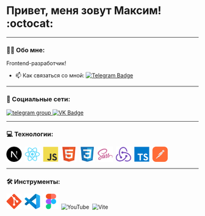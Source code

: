 
# Привет, меня зовут Максим! :octocat:

---

### :man_technologist: Обо мне:
Frontend-разработчик!


- :mailbox: Как связаться со мной: [![Telegram Badge](https://img.shields.io/badge/-qw1to-blue?style=flat&logo=Telegram&logoColor=white)](https://t.me/qw1to)

---

### 🤝 Социальные сети:

  <div id="badges">
    <a href="https://t.me/qw1to" target="_blank">
      <img src="https://cdn-icons-png.flaticon.com/512/2111/2111646.png" width="40" height="40" alt="telegram group" />
    </a>
    <a href="https://vk.com/khomyakov_033" target="_blank">
      <img src="https://cdn-icons-png.flaticon.com/512/145/145813.png" width="40" height="40" alt="VK Badge"/>
    </a>
  </div>

---

### 💻 Технологии:

<div>
  <img src="https://github.com/devicons/devicon/blob/master/icons/nextjs/nextjs-original.svg" title="Next" alt="Next" width="40" height="40"/>&nbsp
  <img src="https://github.com/devicons/devicon/blob/master/icons/react/react-original.svg" title="React" alt="React" width="40" height="40"/>&nbsp
  <img src="https://github.com/devicons/devicon/blob/master/icons/javascript/javascript-original.svg" title="JavaScript" alt="javaScript" width="40" height="40"/>&nbsp
  <img src="https://github.com/devicons/devicon/blob/master/icons/html5/html5-original.svg" title="HTML5" alt="HTML5" width="40" height="40"/>&nbsp
  <img src="https://github.com/devicons/devicon/blob/master/icons/css3/css3-original.svg" title="CSS" alt="CSS" width="40" height="40"/>&nbsp
  <img src="https://github.com/devicons/devicon/blob/master/icons/sass/sass-original.svg" title="SASS/SCSS" alt="SASS/SCSS" width="40" height="40"/>&nbsp;
  <img src="https://github.com/devicons/devicon/blob/master/icons/redux/redux-original.svg" title="Redux-toolkit" alt="Redux-toolkit" width="40" height="40"/>&nbsp
    <img src="https://github.com/devicons/devicon/blob/master/icons/typescript/typescript-original.svg" title="TypeScript" alt="TypeScript" width="40" height="40"/>&nbsp
  <img src="https://github.com/tandpfun/skill-icons/blob/main/icons/Postman.svg" title="Postman" alt="Postman" width="40" height="40"/>&nbsp
  
</div>

---

### 🛠 Инструменты:

<div>
  <img src="https://github.com/devicons/devicon/blob/master/icons/git/git-original.svg" title="Git" alt="Git" width="40" height="40"/>&nbsp
  <img src="https://github.com/devicons/devicon/blob/master/icons/vscode/vscode-original.svg" title="VScode" alt="VScode" width="40" height="40"/>&nbsp;
  <img src="https://github.com/devicons/devicon/blob/master/icons/figma/figma-original.svg" title="Figma" alt="Figma" style="cursor: default" width="40" height="40"/>&nbsp;
  <img src="https://upload.wikimedia.org/wikipedia/commons/9/96/YouTube_social_red_squircle_%282017%29.svg" title="YouTube" alt="YouTube" style="cursor: default" width="40" height="40"/>&nbsp;
  <img src="https://github.com/vitejs/vite/blob/main/docs/public/logo.svg" title="Vite" alt="Vite" style="cursor: default" width="40" height="40"/>&nbsp;
</div>

